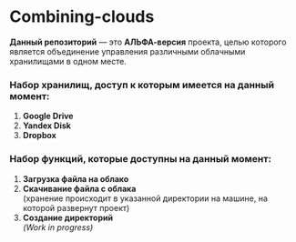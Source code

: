 # Combining-clouds

**Данный репозиторий** — это **АЛЬФА-версия** проекта, целью которого является объединение управления различными облачными хранилищами в одном месте.

### Набор хранилищ, доступ к которым имеется на данный момент:

1. **Google Drive**
2. **Yandex Disk**
3. **Dropbox**

### Набор функций, которые доступны на данный момент:

1. **Загрузка файла на облако**
2. **Скачивание файла с облака**  
   (хранение происходит в указанной директории на машине, на которой развернут проект)
3. **Создание директорий**  
   *(Work in progress)*

